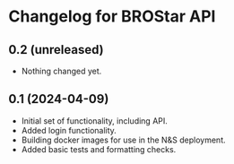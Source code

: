 # Changelog for BROStar API

## 0.2 (unreleased)


- Nothing changed yet.


## 0.1 (2024-04-09)

- Initial set of functionality, including API.
- Added login functionality.
- Building docker images for use in the N&S deployment.
- Added basic tests and formatting checks.

